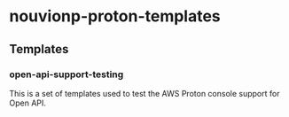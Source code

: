 # nouvionp-proton-templates

## Templates

### open-api-support-testing

This is a set of templates used to test the AWS Proton console support for Open API.

